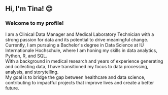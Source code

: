 ## Hi, I'm Tina! :blush:

### Welcome to my profile!

I am a Clinical Data Manager and Medical Laboratory Technician with a strong passion for data and its potential to drive meaningful change. \
Currently, I am pursuing a Bachelor's degree in Data Science at IU Internationale Hochschule, where I am honing my skills in data analytics, Python, R, and SQL. \
With a background in medical research and years of experience generating and collecting data, I have transitioned my focus to data processing, analysis, and storytelling. \
My goal is to bridge the gap between healthcare and data science, contributing to impactful projects that improve lives and create a better future.

